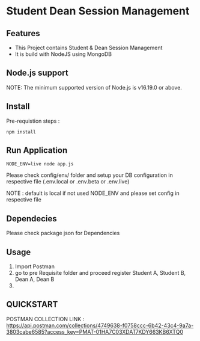 # Student Dean Session Management


## Features

* This Project contains Student & Dean Session Management
* It is build with NodeJS using MongoDB


## Node.js support

NOTE: The minimum supported version of Node.js is v16.19.0 or above.

## Install

Pre-requistion steps :   
    
```
npm install
```

## Run Application
```
NODE_ENV=live node app.js

``` 

Please check config/env/ folder and setup your DB configuration in respective file (.env.local or .env.beta or .env.live)

NOTE : default is local if not used NODE_ENV and please set config in respective file

## Dependecies

Please check package json for Dependencies

## Usage
1. Import Postman
2. go to pre Requisite folder and proceed register Student A, Student B, Dean A, Dean B
3.  

## QUICKSTART



POSTMAN COLLECTION LINK : https://api.postman.com/collections/4749638-f0758ccc-6b42-43c4-9a7a-3803cabe6585?access_key=PMAT-01HA7C03XDAT7KDY663KB6XTQ0
